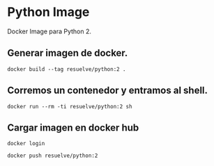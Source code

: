 # Python Image

Docker Image para Python 2.

## Generar imagen de docker.

```shell
docker build --tag resuelve/python:2 .
```

## Corremos un contenedor y entramos al shell.

```shell
docker run --rm -ti resuelve/python:2 sh
```

## Cargar imagen en docker hub

```shell
docker login

docker push resuelve/python:2
```
